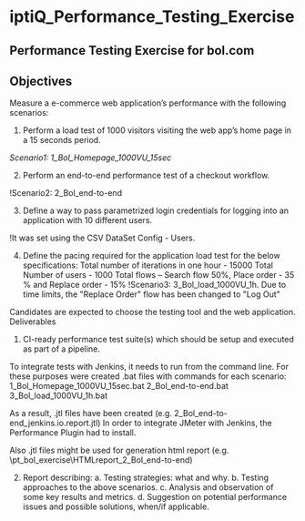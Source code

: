 # iptiQ_Performance_Testing_Exercise

## Performance Testing Exercise for bol.com
## Objectives
Measure a e-commerce web application’s performance with the following scenarios:
1.	Perform a load test of 1000 visitors visiting the web app’s home page in a 15 seconds period. 

*Scenario1: 1_Bol_Homepage_1000VU_15sec*

2.	Perform an end-to-end performance test of a checkout workflow.

!Scenario2: 2_Bol_end-to-end

3.	Define a way to pass parametrized login credentials for logging into an application with 10 different users.

!It was set using the CSV DataSet Config - Users.

4.	Define the pacing required for the application load test for the below specifications:
Total number of iterations in one hour - 15000
Total Number of users - 1000
Total flows – Search flow 50%, Place order - 35 % and Replace order - 15%
!Scenario3: 3_Bol_load_1000VU_1h. Due to time limits, the "Replace Order" flow has been changed to "Log Out"


Candidates are expected to choose the testing tool and the web application.
Deliverables
1.	CI-ready performance test suite(s) which should be setup and executed as part of a pipeline.

To integrate tests with Jenkins, it needs to run from the command line. For these purposes were created .bat files with commands for each scenario:
1_Bol_Homepage_1000VU_15sec.bat
2_Bol_end-to-end.bat
3_Bol_load_1000VU_1h.bat

As a result, .jtl files have been created (e.g. 2_Bol_end-to-end_jenkins.io.report.jtl)
In order to integrate JMeter with Jenkins, the Performance Plugin had to install.

Also .jtl files might be used for generation html report (e.g. \pt_bol_exercise\HTMLreport_2_Bol_end-to-end)

2.	Report describing:
a.	Testing strategies: what and why.
b.	Testing approaches to the above scenarios.
c.	Analysis and observation of some key results and metrics.
d.	Suggestion on potential performance issues and possible solutions, when/if applicable.

